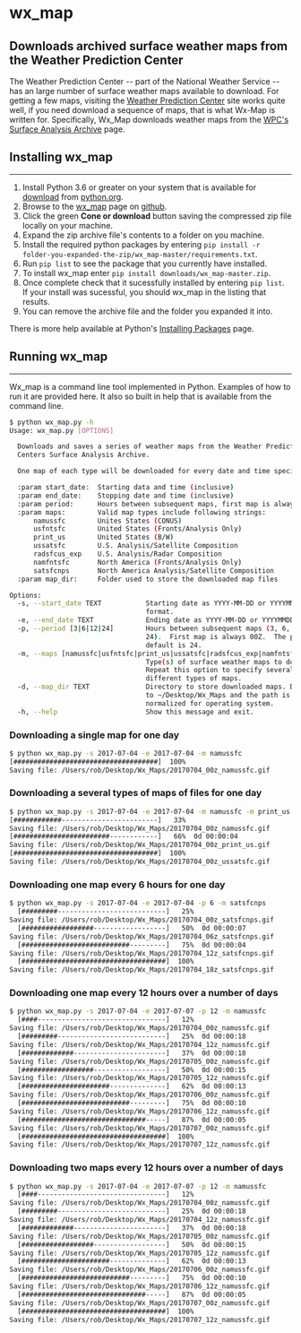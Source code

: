 # wx_map

## Downloads archived surface weather maps from the Weather Prediction Center

The Weather Prediction Center -- part of the National Weather Service --
has an large number of surface weather maps available to download.  For getting a few maps, visiting the [Weather Prediction Center](http://www.wpc.ncep.noaa.gov/index.shtml#page=ovw)
site works quite well, if you need download a sequence of maps, that is what Wx-Map is written for.  Specifically, Wx_Map downloads weather maps from the
[WPC's Surface Analysis Archive](http://www.wpc.ncep.noaa.gov/archives/web_pages/sfc/sfc_archive.php)
page.

## Installing wx_map

---

1. Install Python 3.6 or greater on your system that is available for [download](https://www.python.org/downloads/) from [python.org](https://www.python.org/).
2. Browse to the [wx_map](https://github.com/robOcity/wx_map) page on [github](https://github.com/).
3. Click the green **Cone or download** button saving the compressed zip file locally on your machine.
4. Expand the zip archive file's contents to a folder on you machine.
5. Install the required python packages by entering `pip install -r folder-you-expanded-the-zip/wx_map-master/requirements.txt`.
6. Run `pip list` to see the package that you currently have installed.
7. To install wx_map enter `pip install downloads/wx_map-master.zip`.
8. Once complete check that it sucessfully installed by entering `pip list`.  If your install was sucessful, you should wx_map in the listing that results.
9. You can remove the archive file and the folder you expanded it into.  

There is more help available at Python's [Installing Packages](https://packaging.python.org/tutorials/installing-packages/#requirements-files) page.

## Running wx_map

---

Wx_map is a command line tool implemented in Python.  Examples of how to run it are provided here.  It also so built in help that is available from the command line.

  ```bash
  $ python wx_map.py -h
  Usage: wx_map.py [OPTIONS]

    Downloads and saves a series of weather maps from the Weather Prediction
    Centers Surface Analysis Archive.

    One map of each type will be downloaded for every date and time specified.

    :param start_date:  Starting data and time (inclusive)
    :param end_date:    Stopping date and time (inclusive)
    :param period:      Hours between subsequent maps, first map is always 00Z. Valid values are: 3, 6, 12, or 24.
    :param maps:        Valid map types include following strings:
        namussfc        Unites States (CONUS)
        usfntsfc        United States (Fronts/Analysis Only)
        print_us        United States (B/W)
        ussatsfc        U.S. Analysis/Satellite Composition
        radsfcus_exp    U.S. Analysis/Radar Composition
        namfntsfc       North America (Fronts/Analysis Only)
        satsfcnps       North America Analysis/Satellite Composition
    :param map_dir:     Folder used to store the downloaded map files

  Options:
    -s, --start_date TEXT           Starting date as YYYY-MM-DD or YYYYMMDD
                                    format.
    -e, --end_date TEXT             Ending date as YYYY-MM-DD or YYYYMMDD format
    -p, --period [3|6|12|24]        Hours between subsequent maps (3, 6, 12,
                                    24).  First map is always 00Z.  The period
                                    default is 24.
    -m, --maps [namussfc|usfntsfc|print_us|ussatsfc|radsfcus_exp|namfntsfc|satsfcnps]
                                    Type(s) of surface weather maps to download.
                                    Repeat this option to specify several
                                    different types of maps.
    -d, --map_dir TEXT              Directory to store downloaded maps. Defaults
                                    to ~/Desktop/Wx_Maps and the path is
                                    normalized for operating system.
    -h, --help                      Show this message and exit.
  ```

### Downloading a single map for one day

  ```bash
  $ python wx_map.py -s 2017-07-04 -e 2017-07-04 -m namussfc
  [####################################]  100%
  Saving file: /Users/rob/Desktop/Wx_Maps/20170704_00z_namussfc.gif
  ```

### Downloading a several types of maps of files for one day

  ```bash
  $ python wx_map.py -s 2017-07-04 -e 2017-07-04 -m namussfc -m print_us -m ussatsfc
  [############------------------------]   33%
  Saving file: /Users/rob/Desktop/Wx_Maps/20170704_00z_namussfc.gif
  [########################------------]   66%  0d 00:00:04
  Saving file: /Users/rob/Desktop/Wx_Maps/20170704_00z_print_us.gif
  [####################################]  100%
  Saving file: /Users/rob/Desktop/Wx_Maps/20170704_00z_ussatsfc.gif
  ```

### Downloading one map every 6 hours for one day

  ```bash
  $ python wx_map.py -s 2017-07-04 -e 2017-07-04 -p 6 -m satsfcnps
    [#########---------------------------]   25%
  Saving file: /Users/rob/Desktop/Wx_Maps/20170704_00z_satsfcnps.gif
    [##################------------------]   50%  0d 00:00:07
  Saving file: /Users/rob/Desktop/Wx_Maps/20170704_06z_satsfcnps.gif
    [###########################---------]   75%  0d 00:00:04
  Saving file: /Users/rob/Desktop/Wx_Maps/20170704_12z_satsfcnps.gif
    [####################################]  100%
  Saving file: /Users/rob/Desktop/Wx_Maps/20170704_18z_satsfcnps.gif
  ```

### Downloading one map every 12 hours over a number of days

  ```bash
  $ python wx_map.py -s 2017-07-04 -e 2017-07-07 -p 12 -m namussfc
    [####--------------------------------]   12%
  Saving file: /Users/rob/Desktop/Wx_Maps/20170704_00z_namussfc.gif
    [#########---------------------------]   25%  0d 00:00:18
  Saving file: /Users/rob/Desktop/Wx_Maps/20170704_12z_namussfc.gif
    [#############-----------------------]   37%  0d 00:00:18
  Saving file: /Users/rob/Desktop/Wx_Maps/20170705_00z_namussfc.gif
    [##################------------------]   50%  0d 00:00:15
  Saving file: /Users/rob/Desktop/Wx_Maps/20170705_12z_namussfc.gif
    [######################--------------]   62%  0d 00:00:13
  Saving file: /Users/rob/Desktop/Wx_Maps/20170706_00z_namussfc.gif
    [###########################---------]   75%  0d 00:00:10
  Saving file: /Users/rob/Desktop/Wx_Maps/20170706_12z_namussfc.gif
    [###############################-----]   87%  0d 00:00:05
  Saving file: /Users/rob/Desktop/Wx_Maps/20170707_00z_namussfc.gif
    [####################################]  100%
  Saving file: /Users/rob/Desktop/Wx_Maps/20170707_12z_namussfc.gif
  ```

### Downloading two maps every 12 hours over a number of days

  ```bash
  $ python wx_map.py -s 2017-07-04 -e 2017-07-07 -p 12 -m namussfc
    [####--------------------------------]   12%
  Saving file: /Users/rob/Desktop/Wx_Maps/20170704_00z_namussfc.gif
    [#########---------------------------]   25%  0d 00:00:18
  Saving file: /Users/rob/Desktop/Wx_Maps/20170704_12z_namussfc.gif
    [#############-----------------------]   37%  0d 00:00:18
  Saving file: /Users/rob/Desktop/Wx_Maps/20170705_00z_namussfc.gif
    [##################------------------]   50%  0d 00:00:15
  Saving file: /Users/rob/Desktop/Wx_Maps/20170705_12z_namussfc.gif
    [######################--------------]   62%  0d 00:00:13
  Saving file: /Users/rob/Desktop/Wx_Maps/20170706_00z_namussfc.gif
    [###########################---------]   75%  0d 00:00:10
  Saving file: /Users/rob/Desktop/Wx_Maps/20170706_12z_namussfc.gif
    [###############################-----]   87%  0d 00:00:05
  Saving file: /Users/rob/Desktop/Wx_Maps/20170707_00z_namussfc.gif
    [####################################]  100%
  Saving file: /Users/rob/Desktop/Wx_Maps/20170707_12z_namussfc.gif
  ```
